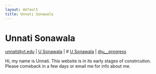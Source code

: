 ```yaml
--- 
layout: default 
title: Unnati Sonawala
--- 
```

<h1>Unnati Sonawala</h1>
<div id="webaddress">
<a href="mailto:unnati@vt.edu">unnati@vt.edu</a>
|
<i class="ai ai-google-scholar"></i><a href=""> U Sonawala</a>
|
#<i class="fa fa-github"></i> <a href="">U Sonawala</a>
|
<i class="fa fa-twitter"></i> <a href="https://twitter.com/u__progress">@u__progress</a>
</div>
<div class="blurb">
<p>Hi, my name is Unnati. This website is in its early stages of constrcution. Please comeback in a few days or email me for info about me. </p>
</div><!-- /.blurb -->
